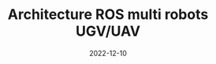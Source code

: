 ---
title: "Architecture ROS multi robots UGV/UAV"
date: 2022-12-10
tags: ["ROS", "multi-robot", "UGV", "UAV", "robotics", "autonomous-systems", "navigation","swarm-robotics"]
---